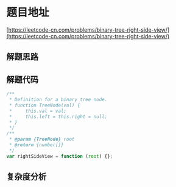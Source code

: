 # 题目地址

[https://leetcode-cn.com/problems/binary-tree-right-side-view/](https://leetcode-cn.com/problems/binary-tree-right-side-view/)

## 解题思路

## 解题代码

```js
/**
 * Definition for a binary tree node.
 * function TreeNode(val) {
 *     this.val = val;
 *     this.left = this.right = null;
 * }
 */
/**
 * @param {TreeNode} root
 * @return {number[]}
 */
var rightSideView = function (root) {};
```

## 复杂度分析
